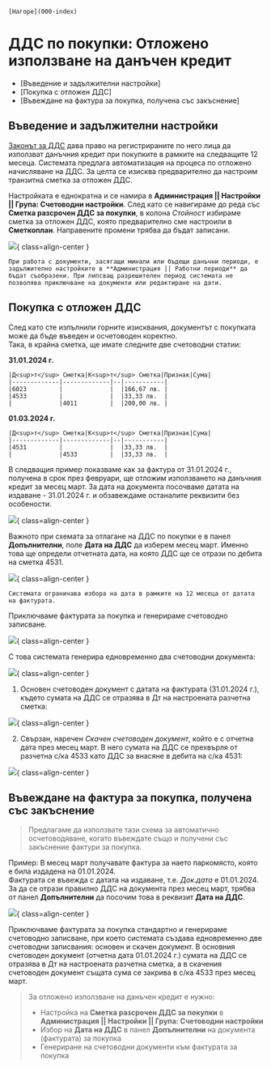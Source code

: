 ```{only} html
[Нагоре](000-index)
```
 
# ДДС по покупки: Отложено използване на данъчен кредит  

- [Въведение и задължителни настройки]   
- [Покупка с отложен ДДС]  
- [Въвеждане на фактура за покупка, получена със закъснение]  


## Въведение и задължителни настройки

[Законът за ДДС](https://dv.parliament.bg/DVWeb/showMaterialDV.jsp?idMat=201969) дава право на регистрираните по него лица да използват данъчния кредит при покупките в рамките на следващите 12 месеца. Системата предлага автоматизация на процеса по отложено начисляване на ДДС. За целта се изисква предварително да настроим транзитна сметка за отложен ДДС.

Настройката е еднократна и се намира в **Администрация || Настройки || Група: Счетоводни настройки**. След като се навигираме до реда със **Сметка разсрочен ДДС за покупки**, в колона *Стойност* избираме сметка за отложен ДДС, която предварително сме настроили в **Сметкоплан**. Направените промени трябва да бъдат записани.

![](20240321-def-vat1.png){ class=align-center }

```{tip}
При работа с документи, засягащи минали или бъдещи данъчни периоди, е задължително настройките в **Администрация || Работни периоди** да бъдат съобразени. При липсващ разрешителен период системата не позволява приключване на документи или редактиране на дати.
```

## Покупка с отложен ДДС

След като сте изпълнили горните изисквания, документът с покупката може да бъде въведен и осчетоводен коректно.  
Така, в крайна сметка, ще имате следните две счетоводни статии:

**31.01.2024 г.**
```{admonition} Статия
|Д<sup>т</sup> Сметка|К<sup>т</sup> Сметка|Признак|Сума|
|-------------|-------------|--|-----------|
|6023         |             |  |166,67 лв. |
|4533         |             |  |33,33 лв.  |  
|             |4011         |  |200,00 лв. |
```
**01.03.2024 г.**  
```{admonition} Статия
|Д<sup>т</sup> Сметка|К<sup>т</sup> Сметка|Признак|Сума|
|-------------|-------------|--|-----------|
|4531         |             |  |33,33 лв.  |
|             |4533         |  |33,33 лв.  |
```

В следващия пример показваме как за фактура от 31.01.2024 г., получена в срок през февруари, ще отложим използването на данъчния кредит за месец март.
За дата на документа посочваме датата на издаване - 31.01.2024 г. и обзавеждаме останалите реквизити без особености. 

![](20240321-def-vat2.png){ class=align-center }

Важното при схемата за отлагане на ДДС по покупки е в панел **Допълнителни**, поле **Дата на ДДС** да изберем месец март. Именно това ще определи отчетната дата, на която ДДС ще се отрази по дебита на сметка 4531.  

![](20240321-def-vat3.png){ class=align-center }

```{tip}
Системата ограничава избора на дата в рамките на 12 месеца от датата на фактурата.
```  
Приключваме фактурата за покупка и генерираме счетоводно записване.
  
![](20240321-def-vat4.png){ class=align-center }
  
С това системата генерира едновременно два счетоводни документа:  

![](20240321-def-vat5.png){ class=align-center }

1. Основен счетоводен документ с датата на фактурата (31.01.2024 г.), където сумата на ДДС се отразява в Дт на настроената разчетна сметка:
  
![](20240321-def-vat6.png){ class=align-center }
  
2. Свързан, наречен *Скачен счетоводен документ*, който е с отчетна дата през месец март. В него сумата на ДДС се прехвърля от разчетна с/ка 4533 като ДДС за внасяне в дебита на с/ка 4531:
  
![](20240321-def-vat7.png){ class=align-center }

## Въвеждане на фактура за покупка, получена със закъснение

> Предлагаме да използвате тази схема за автоматично осчетоводяване, когато въвеждате също и получени със закъснение фактури за покупка.

Пример: В месец март получавате фактура за наето паркомясто, която е била издадена на 01.01.2024.  
Фактурата се въвежда с датата на издаване, т.е. *Док.дата* е 01.01.2024.
За да се отрази правилно ДДС на документа през месец март, трябва от панел **Допълнителни** да посочим това в реквизит **Дата на ДДС**. 

![](20240321-def-vat8.png){ class=align-center }
  
Приключваме фактурата за покупка стандартно и генерираме счетоводно записване, при което системата създава едновременно две счетоводни записвания: основен и скачен документ.
В основния счетоводен документ (отчетна дата 01.01.2024 г.) сумата на ДДС се отразява в Дт на настроената разчетна сметка, а в скачения счетоводен документ същата сума се закрива в с/ка 4533 през месец март.

> За отложено използване на данъчен кредит е нужно:  
> - Настройка на **Сметка разсрочен ДДС за покупки** в **Администрация || Настройки || Група: Счетоводни настройки**  
> - Избор на **Дата на ДДС**  в панел **Допълнителни** на документа (фактурата) за покупка  
> - Генериране на счетоводни документи към фактурата за покупка